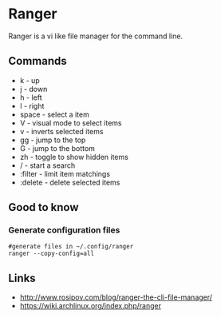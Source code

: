 # Ranger

Ranger is a vi like file manager for the command line.

## Commands

* k         - up
* j         - down
* h         - left
* l         - right
* space     - select a item
* V         - visual mode to select items
* v         - inverts selected items
* gg        - jump to the top
* G         - jump to the bottom
* zh        - toggle to show hidden items
* /         - start a search
* :filter   - limit item matchings
* :delete   - delete selected items

## Good to know

### Generate configuration files

```
#generate files in ~/.config/ranger
ranger --copy-config=all
```

## Links

* http://www.rosipov.com/blog/ranger-the-cli-file-manager/
* https://wiki.archlinux.org/index.php/ranger

